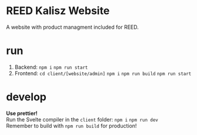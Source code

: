 # REED Kalisz Website

A website with product managment included for REED.

# run

1. Backend: `npm i` `npm run start`
2. Frontend: `cd client/[website/admin]` `npm i` `npm run build` `npm run start`

# develop

**Use prettier!**\
Run the Svelte compiler in the `client` folder: `npm i` `npm run dev` \
Remember to build with `npm run build` for production!
